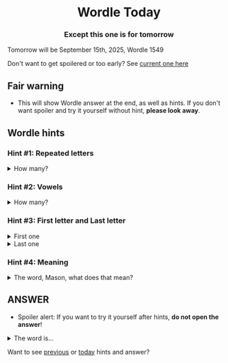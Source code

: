 <h1 align="center">
Wordle Today
</h1>

<h3 align="center">
Except this one is for tomorrow
</h3>

Tomorrow will be September 15th, 2025, Wordle 1549

Don't want to get spoilered or too early? See [current one here](README.md)

## Fair warning
- This will show Wordle answer at the end, as well as hints. If you don't want spoiler and try it yourself without hint, **please look away**.

## Wordle hints

### Hint #1: Repeated letters
<details>
  <summary>How many?</summary>
  Zero repeated letters.
</details>

### Hint #2: Vowels
<details>
  <summary>How many?</summary>
  There are 2 vowels. 
</details>

### Hint #3: First letter and Last letter
<details>
  <summary>First one</summary>
  Begins with the letter "A"
</details>
<details>
  <summary>Last one</summary>
  Ends with the letter "G"
</details>

### Hint #4: Meaning
<details>
  <summary>The word, Mason, what does that mean?</summary>
  In company; together.
</details>

## ANSWER
- Spoiler alert: If you want to try it yourself after hints, **do not open the answer**!

<details>
  <summary>The word is...</summary>
  ALONG
</details>

Want to see [previous](PREVIOUS.md) or [today](README.md) hints and answer?